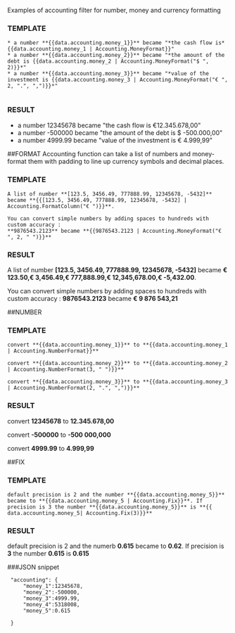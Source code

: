 

Examples of accounting filter for number, money and currency formatting

### TEMPLATE
```
* a number **{{data.accounting.money_1}}** became "*the cash flow is* {{data.accounting.money_1 | Accounting.MoneyFormat}}" 
* a number **{{data.accounting.money_2}}** became "*the amount of the debt is {{data.accounting.money_2 | Accounting.MoneyFormat("$ ", 2)}}*"
* a number **{{data.accounting.money_3}}** became "*value of the investment is {{data.accounting.money_3 | Accounting.MoneyFormat("€ ", 2, ".", ",")}}*"
 
```

### RESULT
* a number 12345678 became "the cash flow is €12.345.678,00"
* a number -500000 became "the amount of the debt is $ -500.000,00"
* a number 4999.99 became "value of the investment is € 4.999,99"


##FORMAT
Accounting function can take a list of numbers and money-format them with padding to line up currency symbols and decimal places. 

### TEMPLATE
```
A list of number **[123.5, 3456.49, 777888.99, 12345678, -5432]** became **{{[123.5, 3456.49, 777888.99, 12345678, -5432] | Accounting.FormatColumn("€ ")}}**.

You can convert simple numbers by adding spaces to hundreds with custom accuracy :
**9876543.2123** became **{{9876543.2123 | Accounting.MoneyFormat("€ ", 2, " ")}}**
```

### RESULT
	 
A list of number **[123.5, 3456.49, 777888.99, 12345678, -5432]** became **€ 123.50,€ 3,456.49,€ 777,888.99,€ 12,345,678.00,€ -5,432.00**.

You can convert simple numbers by adding spaces to hundreds with custom accuracy : **9876543.2123** became **€ 9 876 543,21**

##NUMBER

### TEMPLATE
```
convert **{{data.accounting.money_1}}** to **{{data.accounting.money_1 | Accounting.NumberFormat}}** 

convert **{{data.accounting.money_2}}** to **{{data.accounting.money_2 | Accounting.NumberFormat(3, " ")}}**

convert **{{data.accounting.money_3}}** to **{{data.accounting.money_3 | Accounting.NumberFormat(2, ".", ",")}}** 
```


### RESULT
convert **12345678** to **12.345.678,00**

convert **-500000** to **-500 000,000**

convert **4999.99** to **4.999,99**


##FIX

### TEMPLATE
```
default precision is 2 and the number **{{data.accounting.money_5}}** became to **{{data.accounting.money_5 | Accounting.Fix}}**. If precision is 3 the number **{{data.accounting.money_5}}** is **{{ data.accounting.money_5| Accounting.Fix(3)}}**
```
### RESULT
default precision is 2 and the numerb **0.615** became to **0.62**. If precision is **3** the number **0.615** is **0.615**

  

###JSON snippet
   ```
    "accounting": {
	    "money_1":12345678,
	    "money_2":-500000,
	    "money_3":4999.99,
	    "money_4":5318008,
	    "money_5":0.615
	    
	}
     
```


	 
	 
